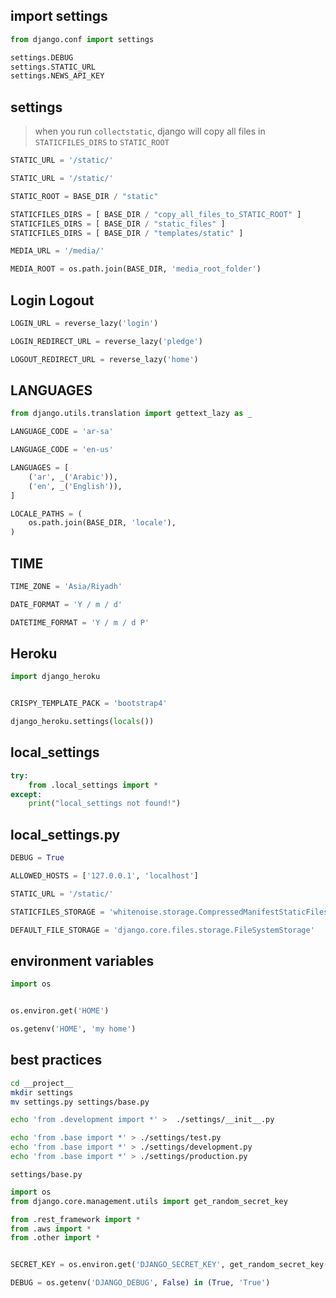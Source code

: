 ## import settings
```python
from django.conf import settings

settings.DEBUG
settings.STATIC_URL
settings.NEWS_API_KEY
```


## settings
> when you run `collectstatic`, django will 
> copy all files in `STATICFILES_DIRS` to `STATIC_ROOT`
```python
STATIC_URL = '/static/'

STATIC_URL = '/static/'

STATIC_ROOT = BASE_DIR / "static"

STATICFILES_DIRS = [ BASE_DIR / "copy_all_files_to_STATIC_ROOT" ]
STATICFILES_DIRS = [ BASE_DIR / "static_files" ]
STATICFILES_DIRS = [ BASE_DIR / "templates/static" ]

MEDIA_URL = '/media/'

MEDIA_ROOT = os.path.join(BASE_DIR, 'media_root_folder')
```

## Login Logout
```python
LOGIN_URL = reverse_lazy('login')

LOGIN_REDIRECT_URL = reverse_lazy('pledge')

LOGOUT_REDIRECT_URL = reverse_lazy('home')
```



## LANGUAGES
```python
from django.utils.translation import gettext_lazy as _

LANGUAGE_CODE = 'ar-sa'

LANGUAGE_CODE = 'en-us'

LANGUAGES = [
    ('ar', _('Arabic')),
    ('en', _('English')),
]

LOCALE_PATHS = (
    os.path.join(BASE_DIR, 'locale'),
)
```


## TIME
```python
TIME_ZONE = 'Asia/Riyadh'

DATE_FORMAT = 'Y / m / d'

DATETIME_FORMAT = 'Y / m / d P'
```


## Heroku
```python
import django_heroku


CRISPY_TEMPLATE_PACK = 'bootstrap4'

django_heroku.settings(locals())
```


## local_settings
```python
try:
    from .local_settings import *
except:
    print("local_settings not found!")
```


## local_settings.py
```python
DEBUG = True

ALLOWED_HOSTS = ['127.0.0.1', 'localhost']

STATIC_URL = '/static/'

STATICFILES_STORAGE = 'whitenoise.storage.CompressedManifestStaticFilesStorage'

DEFAULT_FILE_STORAGE = 'django.core.files.storage.FileSystemStorage'
```


## environment variables
```python
import os


os.environ.get('HOME')

os.getenv('HOME', 'my home')
```


## best practices
```bash
cd __project__
mkdir settings    
mv settings.py settings/base.py

echo 'from .development import *' >  ./settings/__init__.py

echo 'from .base import *' > ./settings/test.py
echo 'from .base import *' > ./settings/development.py
echo 'from .base import *' > ./settings/production.py
```


`settings/base.py`
```py
import os
from django.core.management.utils import get_random_secret_key

from .rest_framework import *
from .aws import *
from .other import *


SECRET_KEY = os.environ.get('DJANGO_SECRET_KEY', get_random_secret_key())

DEBUG = os.getenv('DJANGO_DEBUG', False) in (True, 'True')
```
